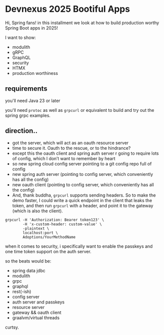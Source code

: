 # Devnexus 2025 Bootiful Apps

Hi, Spring fans! in this installment we look at how to build production worthy Spring Boot apps in 2025!

I want to show:

* modulith 
* gRPC
* GraphQL
* security
* HTMX
* production worthiness

## requirements

you'll need Java 23 or later

you'll need `protoc` as well as `grpcurl` or equivalent to build and try out the spring grpc examples.

## direction..

- got the server, which will act as an oauth resource server
- time to secure it. Oauth to the rescue, or to the hindrance?
- except this the oauth client and spring auth server r going to require lots of config, which I don’t want to remember by heart
- so new spring cloud config server pointing to a git config repo full of config
- new spring auth server (pointing to config server, which conveniently has all the config)
- new oauth client (pointing to config server, which conveniently has all the config)   
- And, thank buddha, `grpcurl` supports sending headers. So to make the demo faster, I could write a quick endpoint in the client that leaks the token, and then run `grpcurl` with a header, and point it to the gateway (which is also the client).

```shell
grpcurl -H 'Authorization: Bearer token123' \
        -H 'x-custom-header: custom-value' \
        -plaintext \
        localhost:port \
        Adoptions/YourMethodName
```

when it comes to security, i specifically want to enable the passkeys and one time token support on the auth server. 

so the beats would be:

* spring data jdbc
* modulith
* grpc
* graphql
* rest(-ish)
* config server
* auth server and passkeys
* resource server
* gateway && oauth client
* graalvm/virtual threads

curtsy.

